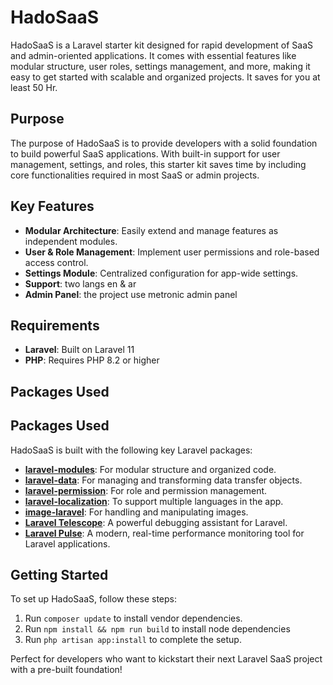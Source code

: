 # HadoSaaS

HadoSaaS is a Laravel starter kit designed for rapid development of SaaS and admin-oriented applications. 
It comes with essential features like modular structure, user roles, settings management, 
and more, making it easy to get started with scalable and organized projects.
It saves for you at least 50 Hr.

## Purpose

The purpose of HadoSaaS is to provide developers with a solid foundation to build powerful SaaS applications.
With built-in support for user management, settings, and roles, this starter kit saves time by including core functionalities required in most SaaS or admin projects.

## Key Features

- **Modular Architecture**: Easily extend and manage features as independent modules.
- **User & Role Management**: Implement user permissions and role-based access control.
- **Settings Module**: Centralized configuration for app-wide settings.
- **Support**: two langs en & ar
- **Admin Panel**: the project use metronic admin panel
## Requirements

- **Laravel**: Built on Laravel 11
- **PHP**: Requires PHP 8.2 or higher

## Packages Used

## Packages Used

HadoSaaS is built with the following key Laravel packages:

- **[laravel-modules](https://github.com/nWidart/laravel-modules)**: For modular structure and organized code.
- **[laravel-data](https://github.com/spatie/laravel-data)**: For managing and transforming data transfer objects.
- **[laravel-permission](https://github.com/spatie/laravel-permission)**: For role and permission management.
- **[laravel-localization](https://github.com/mcamara/laravel-localization)**: To support multiple languages in the app.
- **[image-laravel](https://github.com/Intervention/image)**: For handling and manipulating images.
- **[Laravel Telescope](https://laravel.com/docs/telescope)**: A powerful debugging assistant for Laravel.
- **[Laravel Pulse](https://laravel.com/docs/pulse)**: A modern, real-time performance monitoring tool for Laravel applications.


## Getting Started

To set up HadoSaaS, follow these steps:

1. Run `composer update` to install vendor dependencies.
2. Run `npm install && npm run build` to install node dependencies
3. Run `php artisan app:install` to complete the setup.

Perfect for developers who want to kickstart their next Laravel SaaS project with a pre-built foundation!
